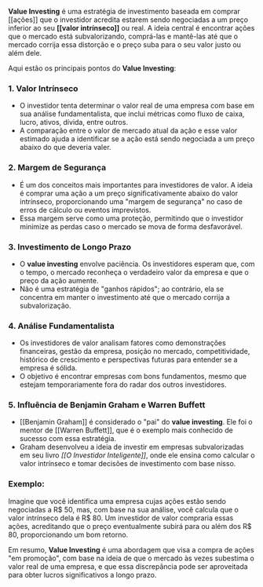 **Value Investing** é uma estratégia de investimento baseada em comprar [[ações]] que o investidor acredita estarem sendo negociadas a um preço inferior ao seu **[[valor intrínseco]]** ou real. A ideia central é encontrar ações que o mercado está subvalorizando, comprá-las e mantê-las até que o mercado corrija essa distorção e o preço suba para o seu valor justo ou além dele.

Aqui estão os principais pontos do **Value Investing**:

### 1. **Valor Intrínseco**
   - O investidor tenta determinar o valor real de uma empresa com base em sua análise fundamentalista, que inclui métricas como fluxo de caixa, lucro, ativos, dívida, entre outros.
   - A comparação entre o valor de mercado atual da ação e esse valor estimado ajuda a identificar se a ação está sendo negociada a um preço abaixo do que deveria valer.

### 2. **Margem de Segurança**
   - É um dos conceitos mais importantes para investidores de valor. A ideia é comprar uma ação a um preço significativamente abaixo do valor intrínseco, proporcionando uma "margem de segurança" no caso de erros de cálculo ou eventos imprevistos.
   - Essa margem serve como uma proteção, permitindo que o investidor minimize as perdas caso o mercado se mova de forma desfavorável.

### 3. **Investimento de Longo Prazo**
   - O **value investing** envolve paciência. Os investidores esperam que, com o tempo, o mercado reconheça o verdadeiro valor da empresa e que o preço da ação aumente.
   - Não é uma estratégia de "ganhos rápidos"; ao contrário, ela se concentra em manter o investimento até que o mercado corrija a subvalorização.

### 4. **Análise Fundamentalista**
   - Os investidores de valor analisam fatores como demonstrações financeiras, gestão da empresa, posição no mercado, competitividade, histórico de crescimento e perspectivas futuras para entender se a empresa é sólida.
   - O objetivo é encontrar empresas com bons fundamentos, mesmo que estejam temporariamente fora do radar dos outros investidores.

### 5. **Influência de Benjamin Graham e Warren Buffett**
   - [[Benjamin Graham]] é considerado o "pai" do **value investing**. Ele foi o mentor de [[Warren Buffett]], que é o exemplo mais conhecido de sucesso com essa estratégia.
   - Graham desenvolveu a ideia de investir em empresas subvalorizadas em seu livro *[[O Investidor Inteligente]]*, onde ele ensina como calcular o valor intrínseco e tomar decisões de investimento com base nisso.

### Exemplo:
Imagine que você identifica uma empresa cujas ações estão sendo negociadas a R$ 50, mas, com base na sua análise, você calcula que o valor intrínseco dela é R$ 80. Um investidor de valor compraria essas ações, acreditando que o preço eventualmente subirá para ou além dos R$ 80, proporcionando um bom retorno.

Em resumo, **Value Investing** é uma abordagem que visa a compra de ações "em promoção", com base na ideia de que o mercado às vezes subestima o valor real de uma empresa, e que essa discrepância pode ser aproveitada para obter lucros significativos a longo prazo.